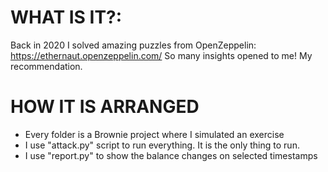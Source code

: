# WHAT IS IT?:
Back in 2020 I solved amazing puzzles from OpenZeppelin:
https://ethernaut.openzeppelin.com/
So many insights opened to me! My recommendation.

# HOW IT IS ARRANGED
- Every folder is a Brownie project where I simulated an exercise
- I use "attack.py" script to run everything. It is the only thing to run.
- I use "report.py" to show the balance changes on selected timestamps
